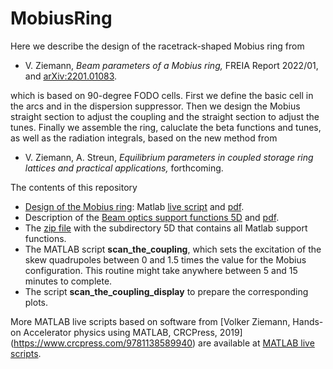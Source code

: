 # MobiusRing
Here we describe the design of the racetrack-shaped Mobius ring from 

- V. Ziemann, *Beam parameters of a Mobius ring,* FREIA Report 2022/01, and [arXiv:2201.01083](https://arxiv.org/abs/2201.01083).
 
which is based on 90-degree FODO cells.  First we define the basic cell in the arcs and in the dispersion suppressor. Then we design the Mobius straight section to adjust the coupling and the straight section to adjust the tunes. Finally we assemble the ring, caluclate the beta functions and tunes, as well as the radiation integrals, based on the new method from 

- V. Ziemann, A. Streun, *Equilibrium parameters in coupled storage ring lattices and practical applications,* forthcoming.

The contents of this repository
  - [Design of the Mobius ring](./MobiusRing.html): Matlab [live script](MobiusRing.mlx) and [pdf](MobiusRing.pdf).
  - Description of the [Beam optics support functions 5D](BeamOpticsSupportFunctions5D.html) and [pdf](BeamOpticsSupportFunctions5D.pdf).
  - The [zip file](BeamOpticsSupportFunctions5D.zip) with the subdirectory 5D that contains all Matlab support functions.
  - The MATLAB script **scan_the_coupling**, which sets the excitation of the skew quadrupoles between 0 and 1.5 times the value for the Mobius configuration. This routine might take anywhere between 5 and 15 minutes to complete.
  - The script **scan_the_coupling_display** to prepare the corresponding plots.

More MATLAB live scripts based on software from [Volker Ziemann, Hands-on Accelerator physics using MATLAB, CRCPress, 2019] 
(https://www.crcpress.com/9781138589940) are available at [MATLAB live scripts](https://ziemann.web.cern.ch/ziemann/mybooks/mlx).
